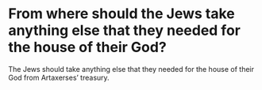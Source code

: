 # From where should the Jews take anything else that they needed for the house of their God?

The Jews should take anything else that they needed for the house of their God from Artaxerses’ treasury.
